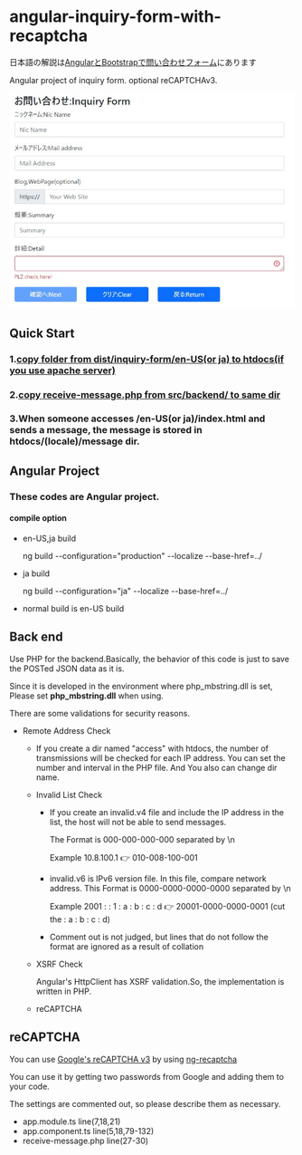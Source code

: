 # angular-inquiry-form-with-recaptcha

日本語の解説は[AngularとBootstrapで問い合わせフォーム](https://nanbu.marune205.net/2022/05/angular-bootstrap-inquiry-form-recaptcha.html?m=1)にあります

Angular project of inquiry form.  optional reCAPTCHAv3.

![app sample image](https://github.com/sugakenn/angular-inquiry-form-with-recaptcha/blob/main/docs/2022y05m27d_161841484.jpg)

## Quick Start
### 1.[copy folder from dist/inquiry-form/en-US(or ja) to htdocs(if you use apache server)](dist/inquiry-form)
### 2.[copy receive-message.php from src/backend/ to same dir](src/backend/)
### 3.When someone accesses /en-US(or ja)/index.html and sends a message, the message is stored in htdocs/(locale)/message dir.

## Angular Project
### These codes are Angular project.

#### compile option
 - en-US,ja build
   
   ng build --configuration="production" --localize --base-href=../
 - ja build
 
   ng build --configuration="ja" --localize --base-href=../
 - normal build is en-US build
 
## Back end
Use PHP for the backend.Basically, the behavior of this code is just to save the POSTed JSON data as it is.

Since it is developed in the environment where php_mbstring.dll is set, Please set <strong>php_mbstring.dll</strong> when using. 

There are some validations for security reasons.

- Remote Address Check
  - If you create a dir named "access" with htdocs, the number of transmissions will be checked for each IP address.
 You can set the number and interval in the PHP file. And You also can change dir name.
  - Invalid List Check
    - If you create an invalid.v4 file and include the IP address in the list, the host will not be able to send messages.

      The Format is 000-000-000-000 separated by \n
      
      Example 10.8.100.1 :point_right: 010-008-100-001
      
    - invalid.v6 is IPv6 version file. In this file, compare network address. This Format is 0000-0000-0000-0000 separated by \n

      Example 2001 : : 1 : a : b : c : d :point_right: 20001-0000-0000-0001 (cut the : a : b : c : d)
    
    - Comment out is not judged, but lines that do not follow the format are ignored as a result of collation
      
  - XSRF Check
  
     Angular's HttpClient has XSRF validation.So, the implementation is written in PHP.
  - reCAPTCHA 
   

## reCAPTCHA

You can use [Google's reCAPTCHA v3](https://www.google.com/recaptcha/about/) by using [ng-recaptcha](https://github.com/DethAriel/ng-recaptcha) 

You can use it by getting two passwords from Google and adding them to your code.

The settings are commented out, so please describe them as necessary.
- app.module.ts line(7,18,21)
- app.component.ts line(5,18,79-132)
- receive-message.php line(27-30)
